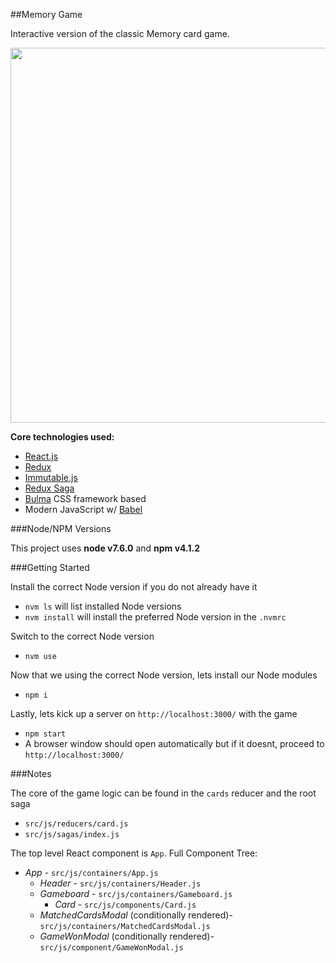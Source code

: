 ##Memory Game

Interactive version of the classic Memory card game.

<img src="http://g.recordit.co/DxB5Euns9k.gif" width="600">

**Core technologies used:**
 - [React.js](https://facebook.github.io/react/)
 - [Redux](http://redux.js.org/)
 - [Immutable.js](https://facebook.github.io/immutable-js/)
 - [Redux Saga](https://github.com/redux-saga/redux-saga)
 - [Bulma](http://bulma.io/) CSS framework based
 - Modern JavaScript w/ [Babel](https://babeljs.io/)

###Node/NPM Versions

This project uses **node v7.6.0** and **npm v4.1.2**

###Getting Started

Install the correct Node version if you do not already have it
- `nvm ls` will list installed Node versions
- `nvm install` will install the preferred Node version in the `.nvmrc`

Switch to the correct Node version
- `nvm use`

Now that we using the correct Node version, lets install our Node modules
- `npm i`

Lastly, lets kick up a server on `http://localhost:3000/` with the game
- `npm start`
- A browser window should open automatically but if it doesnt, proceed to `http://localhost:3000/`

###Notes

The core of the game logic can be found in the `cards` reducer and the root saga
 - `src/js/reducers/card.js`
 - `src/js/sagas/index.js`

The top level React component is `App`. Full Component Tree:
 - *App* - `src/js/containers/App.js`
   - *Header* - `src/js/containers/Header.js`
   - *Gameboard* - `src/js/containers/Gameboard.js`
     - *Card* - `src/js/components/Card.js`
   - *MatchedCardsModal* (conditionally rendered)- `src/js/containers/MatchedCardsModal.js`
   - *GameWonModal* (conditionally rendered)- `src/js/component/GameWonModal.js`
